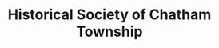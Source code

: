 ---
layout: repo
title: "Historical Society of Chatham Township"
id: 12399
permalink: repos/12399/
---